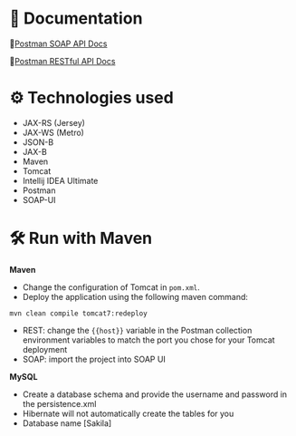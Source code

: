 # 📃 Documentation
🧼[Postman SOAP API Docs](https://solar-moon-337367.postman.co/documentation/26735313-b649cbd2-73d2-4e0e-9b1c-65bc5ae50377/publish?workspaceId=730782f6-89af-45c9-8f0e-a2de3e3cf8dd)


📧[Postman RESTful API Docs](https://solar-moon-337367.postman.co/documentation/26735313-baf849a5-8acc-4ee3-a67f-b780ed3f4e6e/publish?workspaceId=730782f6-89af-45c9-8f0e-a2de3e3cf8dd)


# ⚙ Technologies used
* JAX-RS (Jersey)
* JAX-WS (Metro)
* JSON-B
* JAX-B
* Maven
* Tomcat
* Intellij IDEA Ultimate
* Postman
* SOAP-UI

# 🛠 Run with Maven
**Maven**

* Change the configuration of Tomcat in `pom.xml`. 
* Deploy the application using the following maven command:
```
mvn clean compile tomcat7:redeploy
```
* REST: change the `{{host}}` variable in the Postman collection environment variables to match the port you chose for your Tomcat deployment
* SOAP: import the project into SOAP UI

**MySQL**
* Create a database schema and provide the username and password in the persistence.xml
* Hibernate will not automatically create the tables for you 
* Database name [Sakila] 
